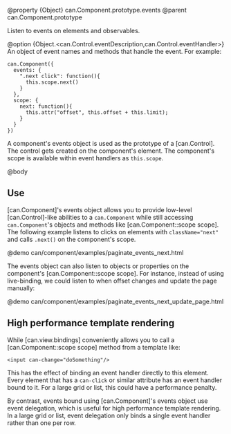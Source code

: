 @property {Object} can.Component.prototype.events
@parent can.Component.prototype

Listen to events on elements and observables.

@option {Object.<can.Control.eventDescription,can.Control.eventHandler>} An object of event names and methods 
that handle the event. For example:

    can.Component({
      events: {
        ".next click": function(){
          this.scope.next()
        }
      },
      scope: {
        next: function(){
          this.attr("offset", this.offset + this.limit);
        }
      }
    })


A component's events object is used as the prototype of a [can.Control]. The control gets created on the component's
element. The component's scope is available within event handlers as `this.scope`. 


@body

## Use

[can.Component]'s events object allows you to provide low-level [can.Control]-like abilities to a `can.Component`
while still accessing `can.Component`'s objects and methods like [can.Component::scope scope].  The following
example listens to clicks on elements with `className="next"` and calls `.next()` on the component's scope.

@demo can/component/examples/paginate_events_next.html

The events object can also listen to objects or properties on the component's [can.Component::scope scope]. For instance, instead 
of using live-binding, we could listen to when offset changes and update the page manually:

@demo can/component/examples/paginate_events_next_update_page.html 

## High performance template rendering

While [can.view.bindings] conveniently allows you to call a [can.Component::scope scope] method from a template like:

    <input can-change="doSomething"/>
    
This has the effect of binding an event handler directly to this element. Every element that has a `can-click` or similar attribute has an event handler bound to it. For a large grid or list, this could have a performance penalty.

By contrast, events bound using [can.Component]'s events object use event delegation, which is useful for high performance template rendering. In a large grid or list, event delegation only binds a single event handler rather than one per row.